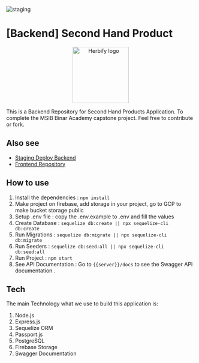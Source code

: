 ![staging](https://github.com/Doritos7/second-hand-backend/actions/workflows/test.yml/badge.svg) 
<!-- ![main](https://github.com/Doritos7/second-hand-backend/actions/workflows/main.yml/badge.svg) -->
# [Backend] Second Hand Product

<p align="center">
  <img width=150 src="https://storage.googleapis.com/secondhand-be-test.appspot.com/secondhand.png" alt="Herbify logo" align="center">
</p>


This is a Backend Repository for Second Hand Products Application. To complete the MSIB Binar Academy capstone project. Feel free to contribute or fork. 


## Also see 
- [Staging Deploy Backend](https://secondhand-be-test.herokuapp.com)
- [Frontend Repository](https://github.com/Doritos7/second-hand-frontend)


## How to use

1. Install the dependencies : ``` npm install ```
2. Make project on firebase, add storage in your project, go to GCP to make bucket storage public
2. Setup .env file : copy the .env.example to .env and fill the values
3. Create Database : ``` sequelize db:create || npx sequelize-cli db:create ```
4. Run Migrations : ``` sequelize db:migrate || npx sequelize-cli db:migrate ```
5. Run Seeders : ``` sequelize db:seed:all || npx sequelize-cli db:seed:all ```
6. Run Project : ``` npm start ```
7. See API Documentation :  Go to ```{{server}}/docs``` to see the Swagger API documentation . 

## Tech
The main Technology what we use to build this application is:

1. Node.js
2. Express.js
3. Sequelize ORM
4. Passport.js
5. PostgreSQL
6. Firebase Storage
7. Swagger Documentation

